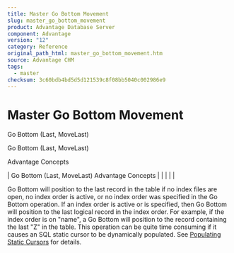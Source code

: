 ```yaml
---
title: Master Go Bottom Movement
slug: master_go_bottom_movement
product: Advantage Database Server
component: Advantage
version: "12"
category: Reference
original_path_html: master_go_bottom_movement.htm
source: Advantage CHM
tags:
  - master
checksum: 3c60bdb4bd5d5d121539c8f08bb5040c002986e9
---
```


# Master Go Bottom Movement

Go Bottom (Last, MoveLast)

Go Bottom (Last, MoveLast)

Advantage Concepts

| Go Bottom (Last, MoveLast)  Advantage Concepts |  |  |  |  |

Go Bottom will position to the last record in the table if no index files are open, no index order is active, or no index order was specified in the Go Bottom operation. If an index order is active or is specified, then Go Bottom will position to the last logical record in the index order. For example, if the index order is on "name", a Go Bottom will position to the record containing the last "Z" in the table. This operation can be quite time consuming if it causes an SQL static cursor to be dynamically populated. See [Populating Static Cursors](master_populating_static_cursors.md) for details.
